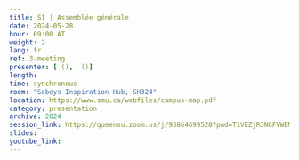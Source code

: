 ```yaml
---
title: S1 | Assemblée générale
date: 2024-05-28
hour: 09:00 AT
weight: 2
lang: fr
ref: 3-meeting
presenter: [ (),  ()]
length:
time: synchronous
room: "Sobeys Inspiration Hub, SH324"
location: https://www.smu.ca/webfiles/campus-map.pdf
category: presentation
archive: 2024
session_link: https://queensu.zoom.us/j/93864699528?pwd=T1VEZjR3NGFVWEM1MncrVFp1NWtDUT09
slides:
youtube_link:
---
```

